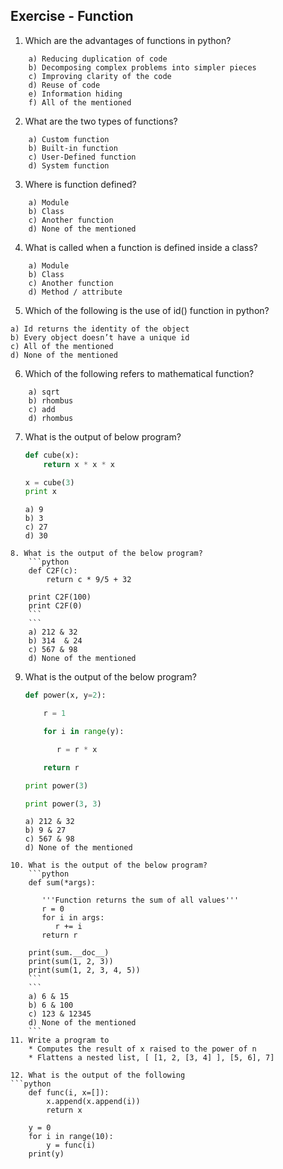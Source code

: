 
## Exercise - Function

1. Which are the advantages of functions in python?
```
    a) Reducing duplication of code
    b) Decomposing complex problems into simpler pieces
    c) Improving clarity of the code
    d) Reuse of code
    e) Information hiding
    f) All of the mentioned
```
2. What are the two types of functions?
```
    a) Custom function
    b) Built-in function
    c) User-Defined function
    d) System function
```
3. Where is function defined?
```
    a) Module
    b) Class
    c) Another function
    d) None of the mentioned
```
4. What is called when a function is defined inside a class?
```
    a) Module
    b) Class
    c) Another function
    d) Method / attribute
```
5. Which of the following is the use of id() function in python?
```    
a) Id returns the identity of the object
b) Every object doesn’t have a unique id
c) All of the mentioned
d) None of the mentioned
```
6. Which of the following refers to mathematical function?
```
    a) sqrt
    b) rhombus
    c) add
    d) rhombus
```
7. What is the output of below program?
    ```python
    def cube(x):
        return x * x * x   

    x = cube(3)    
    print x
    ```
    ```
    a) 9
    b) 3
    c) 27
    d) 30
```
8. What is the output of the below program?
    ```python
    def C2F(c):
        return c * 9/5 + 32

    print C2F(100)
    print C2F(0)
    ```
    ```
    a) 212 & 32
    b) 314  & 24
    c) 567 & 98
    d) None of the mentioned
```
9. What is the output of the below program?
    ```python
    def power(x, y=2):

        r = 1

        for i in range(y):

           r = r * x

        return r

    print power(3)

    print power(3, 3)
    ```
    ```
    a) 212 & 32
    b) 9 & 27
    c) 567 & 98
    d) None of the mentioned
```
10. What is the output of the below program?
    ```python
    def sum(*args):

       '''Function returns the sum of all values'''
       r = 0
       for i in args:
          r += i
       return r

    print(sum.__doc__)
    print(sum(1, 2, 3))
    print(sum(1, 2, 3, 4, 5))
    ```
    ```
    a) 6 & 15
    b) 6 & 100
    c) 123 & 12345
    d) None of the mentioned
    ```
11. Write a program to 
    * Computes the result of x raised to the power of n
    * Flattens a nested list, [ [1, 2, [3, 4] ], [5, 6], 7]
    
12. What is the output of the following
```python
    def func(i, x=[]):
        x.append(x.append(i))
        return x

    y = 0
    for i in range(10):
        y = func(i)
    print(y)
```
